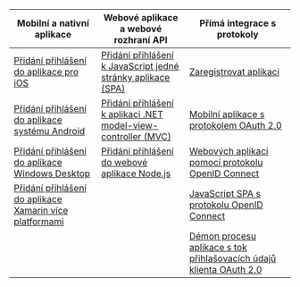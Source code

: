 | Mobilní a nativní aplikace | Webové aplikace a webové rozhraní API | Přímá integrace s protokoly |
| --- | --- | --- |
| [Přidání přihlášení do aplikace pro iOS](../articles/active-directory/develop/GuidedSetups/active-directory-ios.md) | [Přidání přihlášení k JavaScript jedné stránky aplikace (SPA)](../articles/active-directory/develop/GuidedSetups/active-directory-javascriptspa.md) |[Zaregistrovat aplikaci](../articles/active-directory/develop/active-directory-v2-app-registration.md) | 
| [Přidání přihlášení do aplikace systému Android](../articles/active-directory/develop/guidedsetups/active-directory-mobileanddesktopapp-android-intro.md) | [Přidání přihlášení k aplikaci .NET model-view-controller (MVC)](../articles/active-directory/develop/guidedsetups/active-directory-serversidewebapp-aspnetwebappowin-intro.md) |[Mobilní aplikace s protokolem OAuth 2.0](../articles/active-directory/develop/active-directory-v2-protocols-oauth-code.md) |
| [Přidání přihlášení do aplikace Windows Desktop](../articles/active-directory/develop/guidedsetups/active-directory-mobileanddesktopapp-windowsdesktop-intro.md) |[Přidání přihlášení do webové aplikace Node.js](../articles/active-directory/develop/active-directory-v2-devquickstarts-node-web.md) |[Webových aplikací pomocí protokolu OpenID Connect](../articles/active-directory/develop/active-directory-v2-protocols-oidc.md) |
| [Přidání přihlášení do aplikace Xamarin více platformami](https://github.com/Azure-Samples/active-directory-xamarin-native-v2)|  |[JavaScript SPA s protokolu OpenID Connect](../articles/active-directory/develop/active-directory-v2-protocols-implicit.md) |
|  |  | [Démon procesu aplikace s tok přihlašovacích údajů klienta OAuth 2.0](../articles/active-directory/develop/active-directory-v2-protocols-oauth-client-creds.md) |
